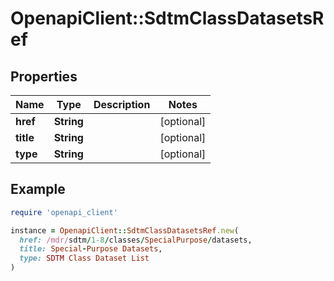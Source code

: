 # OpenapiClient::SdtmClassDatasetsRef

## Properties

| Name | Type | Description | Notes |
| ---- | ---- | ----------- | ----- |
| **href** | **String** |  | [optional] |
| **title** | **String** |  | [optional] |
| **type** | **String** |  | [optional] |

## Example

```ruby
require 'openapi_client'

instance = OpenapiClient::SdtmClassDatasetsRef.new(
  href: /mdr/sdtm/1-8/classes/SpecialPurpose/datasets,
  title: Special-Purpose Datasets,
  type: SDTM Class Dataset List
)
```

